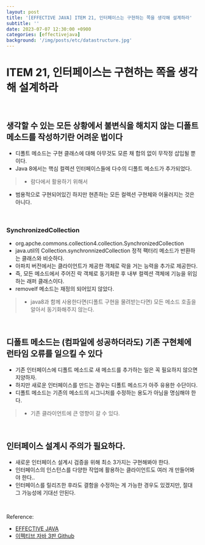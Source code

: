 ```yaml
---
layout: post
title: '[EFFECTIVE JAVA] ITEM 21, 인터페이스는 구현하는 쪽을 생각해 설계하라'
subtitle: ''
date: 2023-07-07 12:30:00 +0900
categories: [effectivejava]
background: '/img/posts/etc/datastructure.jpg'
---
```


# ITEM 21, 인터페이스는 구현하는 쪽을 생각해 설계하라

<br>

## 생각할 수 있는 모든 상황에서 불변식을 해치지 않는 디폴트 메소드를 작성하기란 어려운 법이다
- 디폴트 메소드는 구현 클래스에 대해 아무것도 모른 채 합의 없이 무작정 삽입될 뿐이다.
- Java 8에서는 핵심 컬렉션 인터페이스들에 다수의 디폴트 메소드가 추가되었다. 
> - 람다에서 활용하기 위해서
- 범용적으로 구현되어있긴 하지만 현존하는 모든 컬렉션 구현체와 어울러지는 것은 아니다. 

<br>

### SynchronizedCollection
- org.apche.commons.collection4.collection.SynchronizedCollection
- java.util의 Collection.synchronnizedCollection 정적 팩터리 메소드가 반환하는 클래스와 비슷하다.
- 아파치 버전에서는 클라이언트가 제공한 객체로 락을 거는 능력을 추가로 제공한다.
- 즉, 모든 메소드에서 주어진 락 객체로 동기화한 후 내부 컬렉션 객체에 기능을 위임하는 래퍼 클래스이다. 
- removeIf 메소드는 재정의 되어있지 않았다. 
> - java8과 함께 사용한다면(디폴트 구현을 물려받는다면) 모든 메소드 호출을 알아서 동기화해주지 않는다.

<br>

## 디폴트 메소드는 (컴파일에 성공하더라도) 기존 구현체에 런타임 오류를 일으킬 수 있다
- 기존 인터페이스에 디폴트 메소드로 새 메소드를 추가하는 일은 꼭 필요하지 않으면 지양하자.
- 하지만 새로운 인터페이스를 만드는 경우는 디폴트 메소드가 아주 유용한 수단이다. 
- 디폴트 메소드는 기존의 메소드의 시그니처를 수정하는 용도가 아님을 명심해야 한다.
> - 기존 클라이언트에 큰 영향이 갈 수 있다.

<br>

## 인터페이스 설계시 주의가 필요하다.

- 새로운 인터페이스 설계시 검증을 위해 최소 3가지는 구현해봐야 한다.
- 인터페이스의 인스턴스를 다양한 작업에 활용하는 클라이언트도 여러 개 만들어봐야 한다..
- 인터페이스를 릴리즈한 후라도 결함을 수정하는 게 가능한 경우도 있겠지만, 절대 그 가능성에 기대선 안된다.

<br>

Reference:

- [EFFECTIVE JAVA](https://front.wemakeprice.com/product/121854081?search_keyword=%25EC%259D%25B4%25ED%258E%2599%25ED%258B%25B0%25EB%25B8%258C%2520%25EC%259E%2590%25EB%25B0%2594&_service=5&_no=1)
- [이펙티브 자바 3판 Github](https://github.com/WegraLee/effective-java-3e-source-code)

